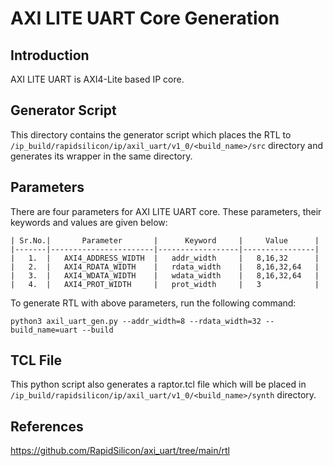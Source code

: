 # AXI LITE UART Core Generation 

## Introduction
AXI LITE UART is AXI4-Lite based IP core.

## Generator Script

This directory contains the generator script which places the RTL to `/ip_build/rapidsilicon/ip/axil_uart/v1_0/<build_name>/src` directory and generates its wrapper in the same directory. 
    
## Parameters
There are four parameters for AXI LITE UART core. These parameters, their keywords and values are given below:

    | Sr.No.|       Parameter       |      Keyword     |     Value      |
    |-------|-----------------------|------------------|----------------|
    |   1.  |   AXI4_ADDRESS_WIDTH  |   addr_width     |   8,16,32      |
    |   2.  |   AXI4_RDATA_WIDTH    |   rdata_width    |   8,16,32,64   |
    |   3.  |   AXI4_WDATA_WIDTH    |   wdata_width    |   8,16,32,64   |  
    |   4.  |   AXI4_PROT_WIDTH     |   prot_width     |   3            |


To generate RTL with above parameters, run the following command:
```
python3 axil_uart_gen.py --addr_width=8 --rdata_width=32 --build_name=uart --build
```

## TCL File

This python script also generates a raptor.tcl file which will be placed in `/ip_build/rapidsilicon/ip/axil_uart/v1_0/<build_name>/synth` directory.


## References

https://github.com/RapidSilicon/axi_uart/tree/main/rtl
